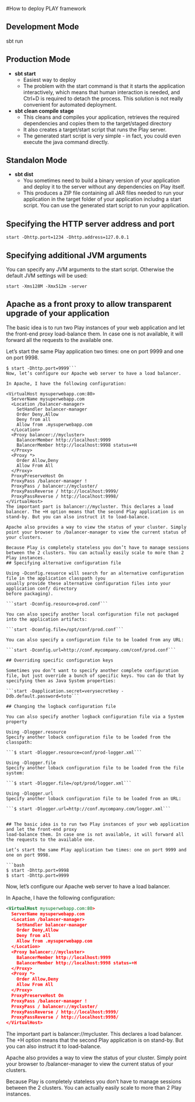 #How to deploy PLAY framework


## Development Mode
sbt run

## Production Mode
* **sbt start**
	* Easiest way to deploy
	* The problem with the start command is that it starts the application interactively, 
	  which means that human interaction is needed, and Ctrl+D is required to detach the process. 
	  This solution is not really convenient for automated deployment.
* **sbt clean compile stage**
	* This cleans and compiles your application, retrieves the required dependencies and 
	  copies them to the target/staged directory
	* It also creates a target/start script that runs the Play server.
	* The generated start script is very simple - in fact, you could even execute the java command directly.
	
## Standalon Mode
* **sbt dist**
	* You sometimes need to build a binary version of your application and deploy it to the server 
	  without any dependencies on Play itself.
	* This produces a ZIP file containing all JAR files needed to run your application in the target folder 
	  of your application includng  a start script. You can use the generated start 
	  script to run your application.
	  
## Specifying the HTTP server address and port
```start -Dhttp.port=1234 -Dhttp.address=127.0.0.1```

## Specifying additional JVM arguments

You can specify any JVM arguments to the start script. Otherwise the default JVM settings will be used:

```start -Xms128M -Xmx512m -server```


## Apache as a front proxy to allow transparent upgrade of your application
The basic idea is to run two Play instances of your web application and let the front-end proxy
load-balance them. In case one is not available, it will forward all the requests to the available one.

Let’s start the same Play application two times: one on port 9999 and one on port 9998.

```$ start -Dhttp.port=9998
$ start -Dhttp.port=9999```
Now, let’s configure our Apache web server to have a load balancer.

In Apache, I have the following configuration:

<VirtualHost mysuperwebapp.com:80>
  ServerName mysuperwebapp.com
  <Location /balancer-manager>
    SetHandler balancer-manager
    Order Deny,Allow
    Deny from all
    Allow from .mysuperwebapp.com
  </Location>
  <Proxy balancer://mycluster>
    BalancerMember http://localhost:9999
    BalancerMember http://localhost:9998 status=+H
  </Proxy>
  <Proxy *>
    Order Allow,Deny
    Allow From All
  </Proxy>
  ProxyPreserveHost On
  ProxyPass /balancer-manager !
  ProxyPass / balancer://mycluster/
  ProxyPassReverse / http://localhost:9999/
  ProxyPassReverse / http://localhost:9998/
</VirtualHost>
The important part is balancer://mycluster. This declares a load balancer. The +H option means that the second Play application is on stand-by. But you can also instruct it to load-balance.

Apache also provides a way to view the status of your cluster. Simply point your browser to /balancer-manager to view the current status of your clusters.

Because Play is completely stateless you don’t have to manage sessions between the 2 clusters. You can actually easily scale to more than 2 Play instances.
## Specifying alternative configuration file

Using -Dconfig.resuorce will search for an alternative configuration file in the application classpath (you 
usually provide these alternative configuration files into your application conf/ directory 
before packaging).

```start -Dconfig.resource=prod.conf```

You can also specify another local configuration file not packaged into the application artifacts:

```start -Dconfig.file=/opt/conf/prod.conf```

You can also specify a configuration file to be loaded from any URL:

```start -Dconfig.url=http://conf.mycompany.com/conf/prod.conf```

## Overriding specific configuration keys

Sometimes you don’t want to specify another complete configuration file, but just override a bunch of specific keys. You can do that by specifying then as Java System properties:

```start -Dapplication.secret=verysecretkey -Ddb.default.password=toto```

## Changing the logback configuration file

You can also specify another logback configuration file via a System property

Using -Dlogger.resource
Specify another loback configuration file to be loaded from the classpath:

```$ start -Dlogger.resource=conf/prod-logger.xml```

Using -Dlogger.file
Specify another loback configuration file to be loaded from the file system:

```$ start -Dlogger.file=/opt/prod/logger.xml```

Using -Dlogger.url
Specify another loback configuration file to be loaded from an URL:

```$ start -Dlogger.url=http://conf.mycompany.com/logger.xml```


## The basic idea is to run two Play instances of your web application and let the front-end proxy 
load-balance them. In case one is not available, it will forward all the requests to the available one.

Let’s start the same Play application two times: one on port 9999 and one on port 9998.

```bash 
$ start -Dhttp.port=9998
$ start -Dhttp.port=9999
```

Now, let’s configure our Apache web server to have a load balancer.

In Apache, I have the following configuration:
```xml
<VirtualHost mysuperwebapp.com:80>
  ServerName mysuperwebapp.com
  <Location /balancer-manager>
    SetHandler balancer-manager
    Order Deny,Allow
    Deny from all
    Allow from .mysuperwebapp.com
  </Location>
  <Proxy balancer://mycluster>
    BalancerMember http://localhost:9999
    BalancerMember http://localhost:9998 status=+H
  </Proxy>
  <Proxy *>
    Order Allow,Deny
    Allow From All
  </Proxy>
  ProxyPreserveHost On
  ProxyPass /balancer-manager !
  ProxyPass / balancer://mycluster/
  ProxyPassReverse / http://localhost:9999/
  ProxyPassReverse / http://localhost:9998/
</VirtualHost>
```
The important part is balancer://mycluster. This declares a load balancer. 
The +H option means that the second Play application is on stand-by. But you can also instruct it to load-balance.

Apache also provides a way to view the status of your cluster. Simply point your browser to /balancer-manager to view the current status of your clusters.

Because Play is completely stateless you don’t have to manage sessions between the 2 clusters. 
You can actually easily scale to more than 2 Play instances.
